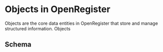 # Objects in OpenRegister

Objects are the core data entities in OpenRegister that store and manage structured information. Objects 

## Schema